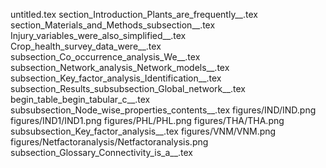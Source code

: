 untitled.tex
section_Introduction_Plants_are_frequently__.tex
section_Materials_and_Methods_subsection__.tex
Injury_variables_were_also_simplified__.tex
Crop_health_survey_data_were__.tex
subsection_Co_occurrence_analysis_We__.tex
subsection_Network_analysis_Network_models__.tex
subsection_Key_factor_analysis_Identification__.tex
subsection_Results_subsubsection_Global_network__.tex
begin_table_begin_tabular_c__.tex
subsubsection_Node_wise_properties_contents__.tex
figures/IND/IND.png
figures/IND1/IND1.png
figures/PHL/PHL.png
figures/THA/THA.png
subsubsection_Key_factor_analysis__.tex
figures/VNM/VNM.png
figures/Netfactoranalysis/Netfactoranalysis.png
subsection_Glossary_Connectivity_is_a__.tex